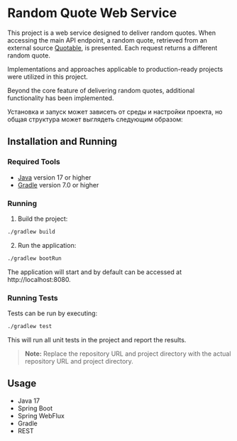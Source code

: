 # Random Quote Web Service

This project is a web service designed to deliver random quotes. When accessing the main API endpoint, a random quote, retrieved from an external 
source  [Quotable](https://api.quotable.io/random), is presented. Each request returns a different random quote.

Implementations and approaches applicable to production-ready projects were utilized in this project.

Beyond the core feature of delivering random quotes, additional functionality has been implemented.

Установка и запуск может зависеть от среды и настройки проекта, но общая структура может выглядеть следующим образом:

## Installation and Running

### Required Tools
- [Java](https://www.oracle.com/java/technologies/javase-jdk17-downloads.html) version 17 or higher
- [Gradle](https://gradle.org/install/) version 7.0 or higher

### Running

1. Build the project:

```bash
./gradlew build
```

2. Run the application:

```bash
./gradlew bootRun
```

The application will start and by default can be accessed at http://localhost:8080.

### Running Tests

Tests can be run by executing:

```bash
./gradlew test
```

This will run all unit tests in the project and report the results.

> **Note:** Replace the repository URL and project directory with the actual repository URL and project directory.

## Usage

* Java 17
* Spring Boot
* Spring WebFlux
* Gradle
* REST
